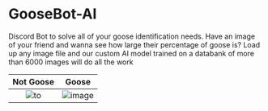 # GooseBot-AI
Discord Bot to solve all of your goose identification needs. 
Have an image of your friend and wanna see how large their percentage of goose is? 
Load up any image file and our custom AI model trained on a databank of more than 6000 images will do all the work

Not Goose             |  Goose
:-------------------------:|:-------------------------:
![to](https://github.com/amberosia/GooseBot-AI/assets/89476135/6e1009f8-3c7d-4363-873a-036b4de76d42)  |   ![image](https://github.com/amberosia/GooseBot-AI/assets/89476135/bd247c61-39a5-404b-988d-4a26cab6bc57)



